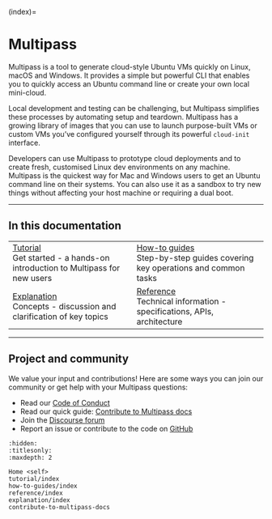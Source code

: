 (index)=
# Multipass

<!--Welcome to the *Multipass Guide!*

Multipass is a mini-cloud on your workstation using native hypervisors of all the supported plaforms (Windows, macOS and Linux), it will give you an Ubuntu command line in just a click ("Open shell") or a simple `multipass shell` command, or even a keyboard shortcut. Find what images are available with `multipass find` and create new instances with `multipass launch`.

You can initialise instances through [cloud-init](https://cloudinit.readthedocs.io/en/latest/) as you normally would on all the clouds Ubuntu is supported on, just pass the configuration to `multipass launch --cloud-init`.

Accessing files from your host machine is supported through the `multipass mount` command, and to move files between the host and instances, you can use `multipass transfer`.

Please learn more details in the linked documentation topics.
-->


<!-- no-merge -->
Multipass is a tool to generate cloud-style Ubuntu VMs quickly on Linux, macOS and Windows. It provides a simple but powerful CLI that enables you to quickly access an Ubuntu command line or create your own local mini-cloud.

Local development and testing can be challenging, but Multipass simplifies these processes by automating setup and teardown. Multipass has a growing library of images that you can use to launch purpose-built VMs or custom VMs you’ve configured yourself through its powerful `cloud-init` interface.

Developers can use Multipass to prototype cloud deployments and to create fresh, customised Linux dev environments on any machine. Multipass is the quickest way for Mac and Windows users to get an Ubuntu command line on their systems. You can also use it as a sandbox to try new things without affecting your host machine or requiring a dual boot.

---

## In this documentation

|                                                                                                      |                                                                                             |
|------------------------------------------------------------------------------------------------------|---------------------------------------------------------------------------------------------|
| [Tutorial](/tutorial/index)</br>  Get started - a hands-on introduction to Multipass for new users </br> | [How-to guides](/how-to-guides/index) </br> Step-by-step guides covering key operations and common tasks |
| [Explanation](/explanation/index) </br> Concepts - discussion and clarification of key topics                   | [Reference](/reference/index) </br> Technical information - specifications, APIs, architecture       |

---

## Project and community

We value your input and contributions! Here are some ways you can join our community or get help with your Multipass questions:

* Read our [Code of Conduct](https://ubuntu.com/community/code-of-conduct)
* Read our quick guide: [Contribute to Multipass docs](./contribute-to-multipass-docs)
* Join the [Discourse forum](https://discourse.ubuntu.com/c/project/multipass/21/)
* Report an issue or contribute to the code on [GitHub](https://github.com/canonical/multipass/issues)


```{toctree}
:hidden:
:titlesonly:
:maxdepth: 2

Home <self>
tutorial/index
how-to-guides/index
reference/index
explanation/index
contribute-to-multipass-docs
```
